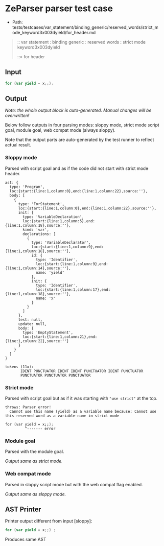 # ZeParser parser test case

- Path: tests/testcases/var_statement/binding_generic/reserved_words/strict_mode_keyword3x003dyield/for_header.md

> :: var statement : binding generic : reserved words : strict mode keyword3x003dyield
>
> ::> for header

## Input

`````js
for (var yield = x;;);
`````

## Output

_Note: the whole output block is auto-generated. Manual changes will be overwritten!_

Below follow outputs in four parsing modes: sloppy mode, strict mode script goal, module goal, web compat mode (always sloppy).

Note that the output parts are auto-generated by the test runner to reflect actual result.

### Sloppy mode

Parsed with script goal and as if the code did not start with strict mode header.

`````
ast: {
  type: 'Program',
  loc:{start:{line:1,column:0},end:{line:1,column:22},source:''},
  body: [
    {
      type: 'ForStatement',
      loc:{start:{line:1,column:0},end:{line:1,column:22},source:''},
      init: {
        type: 'VariableDeclaration',
        loc:{start:{line:1,column:5},end:{line:1,column:18},source:''},
        kind: 'var',
        declarations: [
          {
            type: 'VariableDeclarator',
            loc:{start:{line:1,column:9},end:{line:1,column:18},source:''},
            id: {
              type: 'Identifier',
              loc:{start:{line:1,column:9},end:{line:1,column:14},source:''},
              name: 'yield'
            },
            init: {
              type: 'Identifier',
              loc:{start:{line:1,column:17},end:{line:1,column:18},source:''},
              name: 'x'
            }
          }
        ]
      },
      test: null,
      update: null,
      body: {
        type: 'EmptyStatement',
        loc:{start:{line:1,column:21},end:{line:1,column:22},source:''}
      }
    }
  ]
}

tokens (11x):
       IDENT PUNCTUATOR IDENT IDENT PUNCTUATOR IDENT PUNCTUATOR
       PUNCTUATOR PUNCTUATOR PUNCTUATOR
`````

### Strict mode

Parsed with script goal but as if it was starting with `"use strict"` at the top.

`````
throws: Parser error!
  Cannot use this name (yield) as a variable name because: Cannot use this reserved word as a variable name in strict mode

for (var yield = x;;);
         ^------- error
`````


### Module goal

Parsed with the module goal.

_Output same as strict mode._

### Web compat mode

Parsed in sloppy script mode but with the web compat flag enabled.

_Output same as sloppy mode._

## AST Printer

Printer output different from input [sloppy]:

````js
for (var yield = x;;) ;
````

Produces same AST
